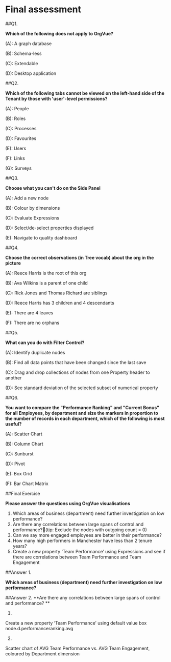 # Final assessment

##Q1. 

**Which of the following does not apply to OrgVue?**

(A): A graph database

(B): Schema-less

(C): Extendable

(D): Desktop application

##Q2. 

**Which of the following tabs cannot be viewed on the left-hand side of the Tenant by those with 'user'-level permissions?**

(A): People

(B): Roles

(C): Processes

(D): Favourites

(E): Users

(F): Links

(G): Surveys

##Q3. 

**Choose what you can't do on the Side Panel**

(A): Add a new node

(B): Colour by dimensions

(C): Evaluate Expressions

(D): Select/de-select properties displayed

(E): Navigate to quality dashboard

##Q4. 

**Choose the correct observations (in Tree vocab) about the org in the picture**

(A): Reece Harris is the root of this org

(B): Ava Wilkins is a parent of one child

(C): Rick Jones and Thomas Richard are siblings

(D): Reece Harris has 3 children and 4 descendants

(E): There are 4 leaves

(F): There are no orphans

##Q5. 

**What can you do with Filter Control?**

(A): Identify duplicate nodes

(B): Find all data points that have been changed since the last save

(C): Drag and drop collections of nodes from one Property header to another

(D): See standard deviation of the selected subset of numerical property

##Q6. 

**You want to compare the "Performance Ranking" and "Current Bonus" for all Employees, by department and size the markers in proportion to the number of records in each department, which of the following is most useful?**

(A): Scatter Chart

(B): Column Chart

(C): Sunburst

(D): Pivot

(E): Box Grid

(F): Bar Chart Matrix

##Final Exercise

**Please answer the questions using OrgVue visualisations**

1. Which areas of business (department) need further investigation on low performance?
2. Are there any correlations between large spans of control and performance?(tip: Exclude the nodes with outgoing count = 0)
3. Can we say more engaged employees are better in their performance?
4. How many high performers in Manchester have less than 2 tenure years?
5. Create a new property ‘Team Performance’ using Expressions and see if there are correlations between Team Performance and Team Engagement

##Answer 1. 

**Which areas of business (department) need further investigation on low performance?**

##Answer 2.
**Are there any correlations between large spans of control and performance? **

1.
Create a new property ‘Team Performance’ using default value box node.d.performanceranking.avg

2.
Scatter chart of AVG Team Performance vs. AVG Team Engagement, coloured by Department dimension
